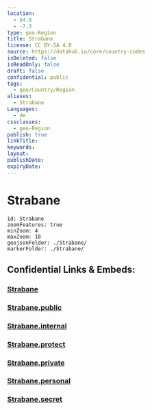 ```yaml
---
location:
  - 54.8
  - -7.3
type: geo-Region
title: Strabane
license: CC BY-SA 4.0
source: https://datahub.io/core/country-codes
isDeleted: false
isReadOnly: false
draft: false
confidential: public
tags:
  - geo/Country/Region
aliases:
  - Strabane
Languages:
  - de
cssclasses:
  - geo-Region
publish: true
linkTitle:
keywords:
layout:
publishDate:
expiryDate:
---
```


# Strabane

```leaflet
id: Strabane
zoomFeatures: true 
minZoom: 4 
maxZoom: 18
geojsonFolder: ./Strabane/
markerFolder: ./Strabane/
```


## Confidential Links & Embeds: 

### [Strabane](/_Standards/Earth/Continent/Europe/Europe~North/UK/Ireland~North/counties~Ireland~North/Derry-City_and_Strabane/cities~DerryCityandStrabane/Strabane.md) 

### [Strabane.public](/_public/Earth/Continent/Europe/Europe~North/UK/Ireland~North/counties~Ireland~North/Derry-City_and_Strabane/cities~DerryCityandStrabane/Strabane.public.md) 

### [Strabane.internal](/_internal/Earth/Continent/Europe/Europe~North/UK/Ireland~North/counties~Ireland~North/Derry-City_and_Strabane/cities~DerryCityandStrabane/Strabane.internal.md) 

### [Strabane.protect](/_protect/Earth/Continent/Europe/Europe~North/UK/Ireland~North/counties~Ireland~North/Derry-City_and_Strabane/cities~DerryCityandStrabane/Strabane.protect.md) 

### [Strabane.private](/_private/Earth/Continent/Europe/Europe~North/UK/Ireland~North/counties~Ireland~North/Derry-City_and_Strabane/cities~DerryCityandStrabane/Strabane.private.md) 

### [Strabane.personal](/_personal/Earth/Continent/Europe/Europe~North/UK/Ireland~North/counties~Ireland~North/Derry-City_and_Strabane/cities~DerryCityandStrabane/Strabane.personal.md) 

### [Strabane.secret](/_secret/Earth/Continent/Europe/Europe~North/UK/Ireland~North/counties~Ireland~North/Derry-City_and_Strabane/cities~DerryCityandStrabane/Strabane.secret.md)

